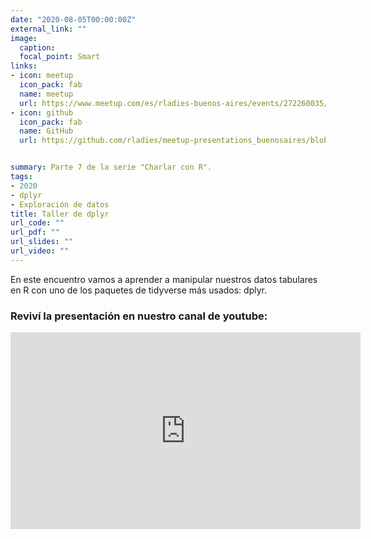 ```yaml
---
date: "2020-08-05T00:00:00Z"
external_link: ""
image:
  caption:
  focal_point: Smart
links:
- icon: meetup
  icon_pack: fab
  name: meetup
  url: https://www.meetup.com/es/rladies-buenos-aires/events/272260035/
- icon: github
  icon_pack: fab
  name: GitHub
  url: https://github.com/rladies/meetup-presentations_buenosaires/blob/master/README.md


summary: Parte 7 de la serie "Charlar con R".
tags:
- 2020
- dplyr
- Exploración de datos
title: Taller de dplyr
url_code: ""
url_pdf: ""
url_slides: ""
url_video: ""
---
```


En este encuentro vamos a aprender a manipular nuestros datos tabulares en R con uno de los paquetes de tidyverse más usados: dplyr. 

### Reviví la presentación en nuestro canal de youtube:


<iframe width="560" height="315" src="https://www.youtube.com/embed/FefLBPTTHzw" title="YouTube video player" frameborder="0" allow="accelerometer; autoplay; clipboard-write; encrypted-media; gyroscope; picture-in-picture" allowfullscreen></iframe>
